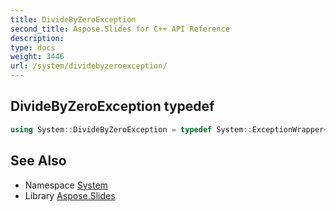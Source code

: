 ```yaml
---
title: DivideByZeroException
second_title: Aspose.Slides for C++ API Reference
description: 
type: docs
weight: 3446
url: /system/dividebyzeroexception/
---
```

## DivideByZeroException typedef




```cpp
using System::DivideByZeroException = typedef System::ExceptionWrapper<Details_DivideByZeroException >
```

## See Also

* Namespace [System](../)
* Library [Aspose.Slides](../../)